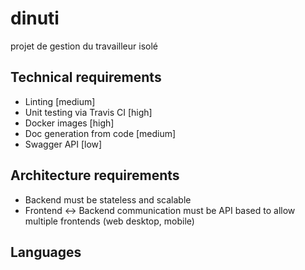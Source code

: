 # dinuti
projet de gestion du travailleur isolé

## Technical requirements

* Linting [medium]
* Unit testing via Travis CI [high]
* Docker images [high]
* Doc generation from code [medium]
* Swagger API [low]

## Architecture requirements 

* Backend must be stateless and scalable
* Frontend <-> Backend communication must be API based to allow multiple frontends (web desktop, mobile)

## Languages

